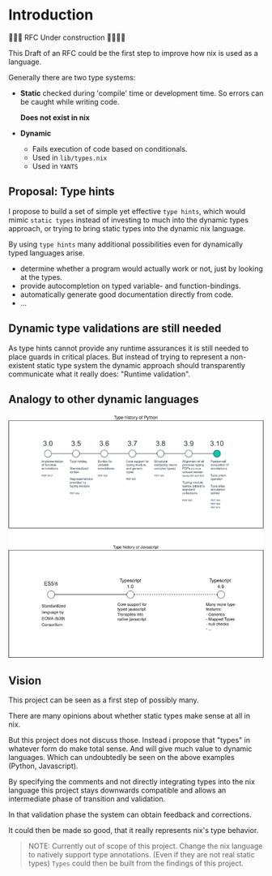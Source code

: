 # Introduction

🚧🚧🚧 RFC Under construction 🚧🚧🚧🚧

This Draft of an RFC could be the first step to improve how nix is used as a language.

Generally there are two type systems:

- __Static__
  checked during 'compile' time or development time.
  So errors can be caught while writing code.
  
  __Does not exist in nix__  
  
- __Dynamic__
    - Fails execution of code based on conditionals.
    - Used in `lib/types.nix`
    - Used in `YANTS`

## Proposal: Type hints

I propose to build a set of simple yet effective `type hints`, which would mimic `static types` instead of investing to much into the dynamic types approach,
or trying to bring static types into the dynamic nix language.

By using `type hints` many additional possibilities even for dynamically typed languages arise.

- determine whether a program would actually work or not, just by looking at the types.
- provide autocompletion on typed variable- and function-bindings.
- automatically generate good documentation directly from code.
- ...

## Dynamic type validations are still needed

As type hints cannot provide any runtime assurances it is still needed to place guards in critical places.
But instead of trying to represent a non-existent static type system the dynamic approach should transparently communicate what it really does: "Runtime validation".

## Analogy to other dynamic languages

![other-dynamic-languages](./assets/Other-dynamic-languages.drawio.png)

## Vision

This project can be seen as a first step of possibly many.

There are many opinions about whether static types make sense at all in nix.

But this project does not discuss those. Instead i propose that "types" in whatever form do make total sense. And will give much value to dynamic languages.
Which can undoubtedly be seen on the above examples (Python, Javascript).

By specifying the comments and not directly integrating types
into the nix language this project stays downwards compatible
and allows an intermediate phase of transition and validation.

In that validation phase the system can obtain feedback and corrections.

It could then be made so good, that it really represents nix's type behavior.

> NOTE: Currently out of scope of this project.
> Change the nix language to natively support type annotations. (Even if they are not real static types)
> `Types` could then be built from the findings of this project.
